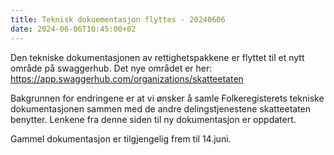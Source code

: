 ```yaml
---
title: Teknisk dokuementasjon flyttes - 20240606
date: 2024-06-06T10:45:00+02
---
```


Den tekniske dokumentasjonen av rettighetspakkene er flyttet til et nytt område på swaggerhub. Det nye området er her: 
https://app.swaggerhub.com/organizations/skatteetaten

Bakgrunnen for endringene er at vi ønsker å samle Folkeregisterets tekniske dokumentasjonen sammen med de andre delingstjenestene skatteetaten benytter. Lenkene fra denne siden til ny dokumentasjon er oppdatert. 
 
Gammel dokumentasjon er tilgjengelig frem til 14.juni. 
